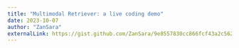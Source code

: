 ```yaml
---
title: "Multimodal Retriever: a live coding demo"
date: 2023-10-07
author: "ZanSara"
externalLink: https://gist.github.com/ZanSara/9e8557830cc866fcf43a2c5623688c74
---
```

